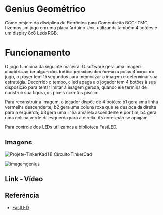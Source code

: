 
# Genius Geométrico

Como projeto da disciplina de Eletrônica para Computação BCC-ICMC, fizemos um jogo em uma placa Arduino Uno, utilizando também 4 botões e um display 8x8 Leds RGB.

# Funcionamento

O jogo funciona da seguinte maneira: O software gera uma imagem aleatória ao ter algum dos botões pressionados formada pelas 4 cores do jogo, o player tem 15 segundos para memorizar a imagem e determinar sua estratégia. Decorrido o tempo, o led apaga e o jogador tem 4 botões à sua disposição para tentar imitar a imagem gerada, quando ele termina de construir sua figura, os pixeis corretos piscam. 

Para reconstruir a imagem, o jogador dispôe de 4 botões: b1 gera uma linha vermelha descendente; b2 gera uma coluna roxa que se desloca da direita para a esquerda; b3 gera uma linha amarela ascendente e por fim, b4 gera uma coluna verde da esquerda para a direita.
As cores não se apagam.

Para controle dos LEDs utilizamos a biblioteca FastLED.

## Imagens

![Projeto-TinkerKad (1)](https://github.com/LVinaud/GeniusGeometrico/assets/128495824/baa43010-b67e-4109-b98d-a34967b11efd)
 Circuito TinkerCad
 
![imagemgenius](https://github.com/LVinaud/GeniusGeometrico/assets/128495824/4dcff247-2cc4-4a11-98ad-43a6ec978ed7)

## Link - Vídeo




## Referência

 - [FastLED](http://fastled.io/)


